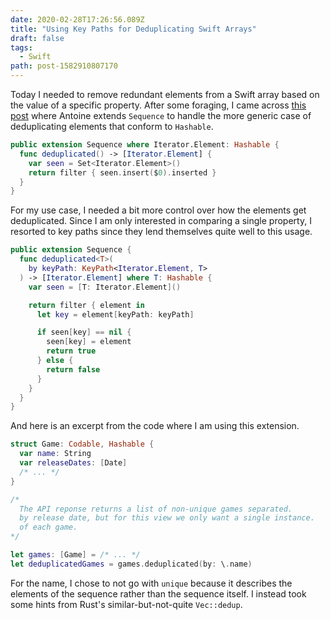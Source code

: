 ```yaml
---
date: 2020-02-28T17:26:56.089Z
title: "Using Key Paths for Deduplicating Swift Arrays"
draft: false
tags:
  - Swift
path: post-1582910807170
---
```

Today I needed to remove redundant elements from a Swift array based on the value of a specific property. After some foraging, I came across [this post](https://www.avanderlee.com/swift/unique-values-removing-duplicates-array/) where Antoine extends `Sequence` to handle the more generic case of deduplicating elements that conform to `Hashable`.

```swift
public extension Sequence where Iterator.Element: Hashable {
  func deduplicated() -> [Iterator.Element] {
    var seen = Set<Iterator.Element>()
    return filter { seen.insert($0).inserted }
  }
}
```

For my use case, I needed a bit more control over how the elements get deduplicated. Since I am only interested in comparing a single property, I resorted to key paths since they lend themselves quite well to this usage.

```swift
public extension Sequence {
  func deduplicated<T>(
    by keyPath: KeyPath<Iterator.Element, T>
  ) -> [Iterator.Element] where T: Hashable {
    var seen = [T: Iterator.Element]()

    return filter { element in
      let key = element[keyPath: keyPath]

      if seen[key] == nil {
        seen[key] = element
        return true
      } else {
        return false
      }
    }
  }
}
```

And here is an excerpt from the code where I am using this extension.

```swift
struct Game: Codable, Hashable {
  var name: String
  var releaseDates: [Date]
  /* ... */
}

/*
  The API reponse returns a list of non-unique games separated.
  by release date, but for this view we only want a single instance.
  of each game.
*/

let games: [Game] = /* ... */
let deduplicatedGames = games.deduplicated(by: \.name)

```

For the name, I chose to not go with `unique` because it describes the elements of the sequence rather than the sequence itself. I instead took some hints from Rust's similar-but-not-quite `Vec::dedup`.
